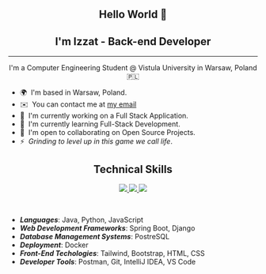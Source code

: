 <h2 align="center">Hello World 👋</h2>
<h2 align="center">I'm Izzat - Back-end Developer</h2>

------------------------

<p align="center">
I'm a Computer Engineering Student @ Vistula University in Warsaw, Poland 🇵🇱
  <br/>
</p>
  
* 🌍  I'm based in Warsaw, Poland.
* ✉️  You can contact me at [my email](mailto:izzatcodes@gmail.com)
* 🚀  I'm currently working on a Full Stack Application.
* 🧠  I'm currently learning Full-Stack Development.
* 🤝  I'm open to collaborating on Open Source Projects.
* ⚡  _Grinding to level up in this game we call life_.

<h2 align="center">Technical Skills</h2>

<p align="center">
  <a href="https://skillicons.dev">
    <img src="https://skillicons.dev/icons?i=java,py,js,spring,django,postgres,docker,tailwind,bootstrap,css,html,postman,git,idea,vscode" />
    <img src="https://skillicons.dev/icons?i=java,py,js,spring,django,postgres,docker,tailwind,bootstrap,css,html,postman,git,idea,vscode" />
    <img src="https://skillicons.dev/icons?i=java,py,js,spring,django,postgres,docker,tailwind,bootstrap,css,html,postman,git,idea,vscode" />
  </a>
</p>

<br>

  - **_Languages_**: Java, Python, JavaScript
  - **_Web Development Frameworks_**: Spring Boot, Django
  - **_Database Management Systems_**: PostreSQL
  - **_Deployment_**: Docker
  - **_Front-End Techologies_**: Tailwind, Bootstrap, HTML, CSS
  - **_Developer Tools_**: Postman, Git, IntelliJ IDEA, VS Code
